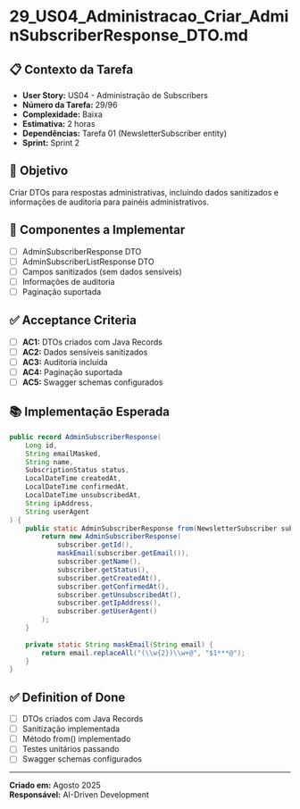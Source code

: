 # 29_US04_Administracao_Criar_AdminSubscriberResponse_DTO.md

## 📋 Contexto da Tarefa
- **User Story:** US04 - Administração de Subscribers
- **Número da Tarefa:** 29/96
- **Complexidade:** Baixa
- **Estimativa:** 2 horas
- **Dependências:** Tarefa 01 (NewsletterSubscriber entity)
- **Sprint:** Sprint 2

## 🎯 Objetivo
Criar DTOs para respostas administrativas, incluindo dados sanitizados e informações de auditoria para painéis administrativos.

## 📝 Componentes a Implementar
- [ ] AdminSubscriberResponse DTO
- [ ] AdminSubscriberListResponse DTO
- [ ] Campos sanitizados (sem dados sensíveis)
- [ ] Informações de auditoria
- [ ] Paginação suportada

## ✅ Acceptance Criteria
- [ ] **AC1:** DTOs criados com Java Records
- [ ] **AC2:** Dados sensíveis sanitizados
- [ ] **AC3:** Auditoria incluída
- [ ] **AC4:** Paginação suportada
- [ ] **AC5:** Swagger schemas configurados

## 📚 Implementação Esperada
```java
public record AdminSubscriberResponse(
    Long id,
    String emailMasked,
    String name,
    SubscriptionStatus status,
    LocalDateTime createdAt,
    LocalDateTime confirmedAt,
    LocalDateTime unsubscribedAt,
    String ipAddress,
    String userAgent
) {
    public static AdminSubscriberResponse from(NewsletterSubscriber subscriber) {
        return new AdminSubscriberResponse(
            subscriber.getId(),
            maskEmail(subscriber.getEmail()),
            subscriber.getName(),
            subscriber.getStatus(),
            subscriber.getCreatedAt(),
            subscriber.getConfirmedAt(),
            subscriber.getUnsubscribedAt(),
            subscriber.getIpAddress(),
            subscriber.getUserAgent()
        );
    }
    
    private static String maskEmail(String email) {
        return email.replaceAll("(\\w{2})\\w+@", "$1***@");
    }
}
```

## ✅ Definition of Done
- [ ] DTOs criados com Java Records
- [ ] Sanitização implementada
- [ ] Método from() implementado
- [ ] Testes unitários passando
- [ ] Swagger schemas configurados

---
**Criado em:** Agosto 2025  
**Responsável:** AI-Driven Development